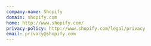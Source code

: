 ```yaml
---
company-name: Shopify
domain: shopify.com
home: http://www.shopify.com/
privacy-policy: http://www.shopify.com/legal/privacy
email: privacy@shopify.com
---
```




